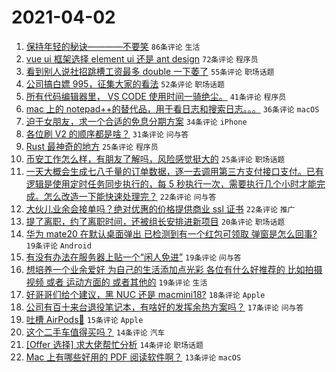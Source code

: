 # 2021-04-02

1. [保持年轻的秘诀————不要笑](https://www.v2ex.com/t/767416) `86条评论` `生活`
1. [vue ui 框架选择 element ui 还是 ant design](https://www.v2ex.com/t/767468) `72条评论` `程序员`
1. [看到别人说社招跳槽工资最多 double 一下萎了](https://www.v2ex.com/t/767408) `55条评论` `职场话题`
1. [公司搞白嫖 995，征集大家的看法](https://www.v2ex.com/t/767412) `52条评论` `职场话题`
1. [所有代码编辑器里， VS CODE 使用时间一骑绝尘。](https://www.v2ex.com/t/767573) `41条评论` `程序员`
1. [mac 上的 notepad++的替代品，用于看日志和搜索日志。。。](https://www.v2ex.com/t/767491) `36条评论` `macOS`
1. [迫于女朋友，求一个合适的免息分期方案](https://www.v2ex.com/t/767538) `34条评论` `iPhone`
1. [各位刷 V2 的顺序都是啥？](https://www.v2ex.com/t/767474) `31条评论` `问与答`
1. [Rust 最神奇的地方](https://www.v2ex.com/t/767570) `25条评论` `程序员`
1. [币安工作怎么样，有朋友了解吗，风险感觉挺大的](https://www.v2ex.com/t/767449) `25条评论` `职场话题`
1. [一天大概会生成七八千量的订单数据，逐一去调用第三方支付接口支付。已有逻辑是使用定时任务同步执行的，每 5 秒执行一次，需要执行几个小时才能完成。怎么改造一下能快速处理完？](https://www.v2ex.com/t/767528) `22条评论` `问与答`
1. [大伙儿业余会接单吗？绝对优惠的价格提供商业 ssl 证书](https://www.v2ex.com/t/767442) `22条评论` `推广`
1. [提了离职，约了离职时间，还被组长安排进新项目](https://www.v2ex.com/t/767587) `20条评论` `职场话题`
1. [华为 mate20 在默认桌面弹出 已检测到有一个红包可领取 弹窗是怎么回事?](https://www.v2ex.com/t/767510) `19条评论` `Android`
1. [有没有办法在服务器上贴一个“闲人免进”](https://www.v2ex.com/t/767444) `19条评论` `问与答`
1. [想培养一个业余爱好 为自己的生活添加点光彩 各位有什么好推荐的 比如拍摄视频 或者 运动方面的 或者其他的](https://www.v2ex.com/t/767427) `19条评论` `生活`
1. [好哥哥们给个建议，黑 NUC 还是 macmini18?](https://www.v2ex.com/t/767532) `18条评论` `Apple`
1. [公司有百十来台退役笔记本，有啥好的发挥余热方案吗？](https://www.v2ex.com/t/767456) `17条评论` `问与答`
1. [吐槽 AirPods🤮](https://www.v2ex.com/t/767424) `15条评论` `Apple`
1. [这个二手车值得买吗？](https://www.v2ex.com/t/767590) `14条评论` `汽车`
1. [[Offer 选择] 求大佬帮忙分析](https://www.v2ex.com/t/767458) `14条评论` `职场话题`
1. [Mac 上有哪些好用的 PDF 阅读软件啊？](https://www.v2ex.com/t/767563) `13条评论` `macOS`
